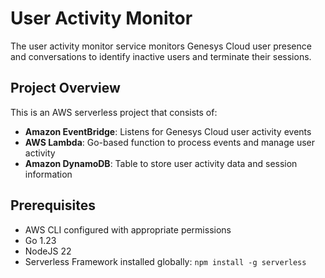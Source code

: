 # User Activity Monitor

The user activity monitor service monitors Genesys Cloud user presence and conversations to identify inactive users and terminate their sessions.

## Project Overview

This is an AWS serverless project that consists of:

- **Amazon EventBridge**: Listens for Genesys Cloud user activity events
- **AWS Lambda**: Go-based function to process events and manage user activity
- **Amazon DynamoDB**: Table to store user activity data and session information

## Prerequisites

- AWS CLI configured with appropriate permissions
- Go 1.23
- NodeJS 22
- Serverless Framework installed globally: `npm install -g serverless`
